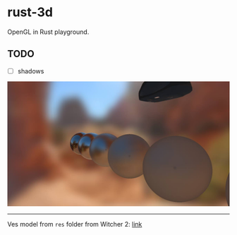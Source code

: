 # rust-3d

OpenGL in Rust playground.

## TODO

- [ ] shadows

![presentation](https://raw.githubusercontent.com/Baransu/rust-3d/master/presentation.jpg)

---

Ves model from `res` folder from Witcher 2: [link](http://tf3dm.com/3d-model/witcher-2-ves-75449.html)
